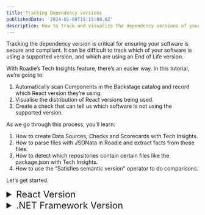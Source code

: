 ```yaml
---
title: Tracking Dependency versions
publishedDate: '2024-01-08T15:15:00.0Z'
description: How to track and visualize the dependency versions of your software with Roadie Tech Insights
---
```


Tracking the dependency version is critical for ensuring your software is secure and compliant. It can be difficult to track which of your software is using a supported version, and which are using an End of Life version.

With Roadie’s Tech Insights feature, there’s an easier way. In this tutorial, we’re going to:

1. Automatically scan Components in the Backstage catalog and record which React version they’re using.
2. Visualise the distribution of React versions being used.
3. Create a check that can tell us which software is not using the supported version.

As we go through this process, you’ll learn:

1. How to create Data Sources, Checks and Scorecards with Tech Insights.
2. How to parse files with JSONata in Roadie and extract facts from those files.
3. How to detect which repositories contain certain files like the package.json with Tech Insights.
4. How to use the “Satisfies semantic version” operator to do comparisons.

Let’s get started.

<details>

<summary style="font-size: 24px;">React Version</summary>

## Record the React version automatically

In order to track the React versions used in the catalog, we are going to create a Data Source In Roadie Tech Insights. It will be setup to run on a scheduled basis and extract the React version specified in the package.json file.

### Package.json Data Source

1. Visit Tech Insights, select the **Data Sources** tab, and press **ADD DATA SOURCE**.

   ![a button on a web interface](./Add_Data_Source.webp)

2. Enter a descriptive **Name** and **Description**.

   ![About section input fields](./react/React_Data_About_Section.webp)

3. Set the Data Provider **Type** to `Component Repository File`, **Location** to `package.json`. Select a value for **Select Entity to test data source against** and press **TEST**.

    ![Data Provider section input fields](./react/React_Data_Provider_Section.webp)

4. Test results are displayed.

    ![Data Provider test results displayed](./react/React_Data_Test_Results_Section.webp)

5. Create multiple Facts:
    1. Set **Parser** to `JSON with JSONata syntax`.
    2. Set the first Fact to:
        | Field Name | Value |
        | --- | --- |
        | Fact Name | React version |
        | JSONata query | $exists(resolutions."@types/react") ? resolutions."@types/react" : $exists(dependencies.react) ? dependencies.react : "" |
        | Type | String |

    3. Press **ADD FACT** and set the second Fact to:
        | Field Name | Value |
        | --- | --- |
        | Fact Name | Has React dependency |
        | JSONata query | $exists(resolutions."@types/react") ? $boolean(resolutions."@types/react") : $exists(dependencies.react) ? $boolean(dependencies.react) : false |
        | Type | Boolean | 

    ![Data Facts section input fields](./react/React_Data_Facts_Section.webp)

6. Press **CHECK FACTS**.

    ![Data Facts results displayed](./react/React_Data_Facts_Results_Section.webp)

7. Use the **Applies to** filter to target this data source at some components which you expect to have React versions. We recommend starting with a highly targeted filter for initial experimentation and iteration. You can widen the filter later to capture more results. 

    ![About Data Source section displayed](./react/React_Applies_To_Section.webp)

8. Press **SAVE**.

## Visualise the distribution of React versions being used
Data Source comes with a built-in visualisation panel which lets us get an overview of the React versions being used. When viewing a Data Source, expand the “Facts visualization” section to see it.

![Data Visualisation results displayed](./react/React_Data_Visualization_Section.webp)

This chart tells us:

1. 17% of the Components that this Data Source targets are using version `17.0.59`.
2. 17% are using version `15.4.0`.
3. 67% of Components do not have a React version at all. This is the **Empty Results** section.

In the next section, we will create a Check which can show a pass or fail result to app dev teams to tell them if they need to upgrade their React version.

## Create a check that shows which software is not using a supported React version

We have a data source telling us what React versions are present in our components, but it also includes non-React components in the results. Let's omit the non-React components from the results by creating a check.

### Create a check

The builtin "Repository Files Data Source" gives us all the file paths of a component's repository. We can use this to determine which components are using React. We can also now extract the React version from those files.

Let’s write a check to combine both of these properties.

1. Visit Tech Insights, select the **Checks** tab, and press **ADD CHECK**.

    ![Add Check button](./Add_Check.webp)

2. Enter a descriptive **Name** and **Description**.

   ![About section input fields](./react/React_Check_About_Section.webp)

3. Create a compound check:
    1. Set **Type** to `Or`.
    2. Set the first condition to:
        | Field Name | Value |
        | --- | --- |
        | Data Source | GitHub repository file list |
        | Fact | List of files |
        | Fact operator | Does not contain |
        | Value | package.json |

    2. Press **+ADD CONDITION** and set the second condition to:
        | Field Name | Value |
        | --- | --- |
        | Data Source | Package JSON information |
        | Fact | React version |
        | Fact operator | Greater than semantic version |
        | Value | 16.0.0 |
    3. Press **+ADD CONDITION** and set the third condition to:
        | Field Name | Value |
        | --- | --- |
        | Data Source | Package JSON information |
        | Fact | Has React dependency |
        | Fact operator | Is False |

    ![Check Condition section fields](./react/React_Check_Condition_Section.webp)

4. Press **DRY RUN**

5. (Optional) Add a URL to documentation outlining the steps to update the React version in the component. You can also add a link to a scaffolder template that automatically achieves this fix.

    ![Check Fix section displayed](./Check_Fix_Section.webp)

6. Use the **Applies to** filter to target this data source at some components which you expect to have React versions. We recommend starting with a highly targeted filter for initial experimentation and iteration. You can widen the filter later to capture more results. 

    ![About Data Source section displayed](./react/React_Applies_To_Section.webp)

7. Press **SAVE**.

### Check Results

The results of this check tell us who we need to reach out to to ask for a React version upgrade.

![Check Results displayed](./react/React_Check_Results_Section.webp)

- The backstage-demo component passes the check with the version `17.0.59`.
- The react-native-sample-app component fails the check with the version `15.4.0`
- The other components pass the check due to not having a React dependency.

Since we already know the owners of these components, it’s easy to reach out and ask them to upgrade their React version.

</details>

<details>

<summary style="font-size: 24px;">.NET Framework Version</summary>

## Record the .NET Framework version automatically

In order to track the .NET Framework versions used in the catalog, we are going to create a Data Source In Roadie Tech Insights. It will be setup to run on a scheduled basis and extract the version specified in the CSProj file.

### CSProj Data Source

1. Visit Tech Insights, select the **Data Sources** tab, and press **ADD DATA SOURCE**.

   ![a button on a web interface](./Add_Data_Source.webp)

2. Enter a descriptive **Name** and **Description**.

   ![About section input fields](./dot-net/DotNet_Data_About_Section.webp)

3. Set the Data Provider **Type** to `Component Repository File`, and **Location** to `{{metadata.name}}.csproj`. Select a value for **Select Entity to test data source against** and press **TEST**.

    ![Data Provider section input fields](./dot-net/DotNet_Data_Provider_Section.webp)

4. Test results are displayed.

    ![Data Provider test results displayed](./dot-net/DotNet_Data_Test_Results_Section.webp)

5. Create multiple Facts:
    1. Set **Parser** to `REGEX`.
    2. Set the first Fact to:
        | Field Name | Value |
        | --- | --- |
        | Fact Name | DotNet Framework version |
        | DotNet Framework Version | TargetFramework>net(...+?) |
        | Type | String |

    ![Data Facts section input fields](./dot-net/DotNet_Data_Facts_Section.webp)

6. Press **CHECK FACTS**.

    ![Data Facts results displayed](./dot-net/DotNet_Data_Facts_Results_Section.webp)

7. Use the **Applies to** filter to target this data source at some components which you expect to have .NET Framework versions. We recommend starting with a highly targeted filter for initial experimentation and iteration. You can widen the filter later to capture more results. 

    ![About Data Source section displayed](./dot-net/DotNet_Applies_To_Section.webp)

8. Press **SAVE**.

## Visualise the distribution of .NET Framework versions being used
Data Source comes with a built-in visualisation panel which lets us get an overview of the .NET Framework versions being used. When viewing a Data Source, expand the "Facts visualization" section to see it.

![Data Visualisation results displayed](./dot-net/DotNet_Data_Visualization_Section.webp)

This chart tells us:

1. 22% of the Components that this Data Source targets are using version `6.0`.
2. 11% are using version `5.0`.
3. 67% of Components do not have a .NET Framework version at all. This is the **Empty Results** section.

In the next section, we will create a Check which can show a pass or fail result to app dev teams to tell them if they need to upgrade their .NET Framework version.

## Create a check that shows which software is not using a supported .NET Framework version

We have a data source telling us what .NET Framework versions are present in our components, but it also includes non-.NET components in the results. Let's omit the non-.NET components from the results by creating a check.

### Create a check

The builtin "Repository Files Data Source" gives us all the file paths of a component's repository. We can use this to determine which components are using .NET. We can also now extract the .NET Framework version from those files.

Let’s write a check to combine both of these properties.

1. Visit Tech Insights, select the **Checks** tab, and press **ADD CHECK**.

    ![Add Check button](./Add_Check.webp)

2. Enter a descriptive **Name** and **Description**.

   ![About section input fields](./dot-net/DotNet_Check_About_Section.webp)

3. Create a check:
    1. Set the first condition to:
        | Field Name | Value |
        | --- | --- |
        | Data Source | CSProject File Information |
        | Fact | DotNet Framework Version |
        | Fact operator | Greater than semantic version |
        | Value | ^6.0 |

    ![Check Condition section fields](./dot-net/DotNet_Check_Condition_Section.webp)

4. Press **DRY RUN**

5. (Optional) Add a URL to documentation outlining the steps to update the .NET Framework version in the component.

    ![Check Fix section displayed](./Check_Fix_Section.webp)

6. Use the **Applies to** filter to target this data source at some components which you expect to have .NET Framework versions. We recommend starting with a highly targeted filter for initial experimentation and iteration. You can widen the filter later to capture more results. 

    ![About Data Source section displayed](./dot-net/DotNet_Applies_To_Section.webp)

7. Press **SAVE**.

### Check Results

The results of this check tell us who we need to reach out to ask for a .NET Framework version upgrade.

![Check Results displayed](./dot-net/DotNet_Check_Results_Section.webp)

- The csharp-console-teleprompter component passes the check with the version `6.0`.
- The csharp-console-webapiclient component fails the check with the version `5.0`

Since we already know the owners of these components, it’s easy to reach out and ask them to upgrade their .NET Framework version.

</details>
